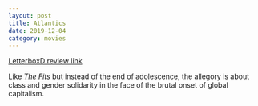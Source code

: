 ```yaml
---
layout: post
title: Atlantics
date: 2019-12-04
category: movies
---
```

 
[LetterboxD review link](https://letterboxd.com/samarthbhaskar/film/atlantics-2019/)

Like <em><a href="https://letterboxd.com/samarthbhaskar/film/the-fits/">The Fits</a></em> but instead of the end of adolescence, the allegory is about class and gender solidarity in the face of the brutal onset of global capitalism. 